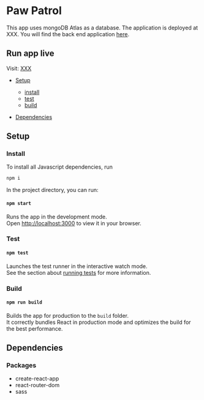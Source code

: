 # Paw Patrol
This app uses mongoDB Atlas as a database. The application is deployed at XXX. You will find the back end application [here]().

## Run app live 

Visit: [XXX](XXX)

* [Setup](#setup)
    - [install](#install)
    - [test](#test)
    - [build](#build) 

* [Dependencies](#dependencies)

## Setup

### Install

To install all Javascript dependencies, run
```sh
npm i
```

In the project directory, you can run:

#### `npm start`

Runs the app in the development mode.\
Open [http://localhost:3000](http://localhost:3000) to view it in your browser.

### Test

#### `npm test`

Launches the test runner in the interactive watch mode.\
See the section about [running tests](https://facebook.github.io/create-react-app/docs/running-tests) for more information.

### Build

#### `npm run build`

Builds the app for production to the `build` folder.\
It correctly bundles React in production mode and optimizes the build for the best performance.

## Dependencies

### Packages
- create-react-app
- react-router-dom
- sass

